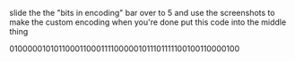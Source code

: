 slide the the "bits in encoding" bar over to 5 and use the screenshots to make the custom encoding
when you're done put this code into the middle thing

0100000101011000110001111000001011101111100100110000100

